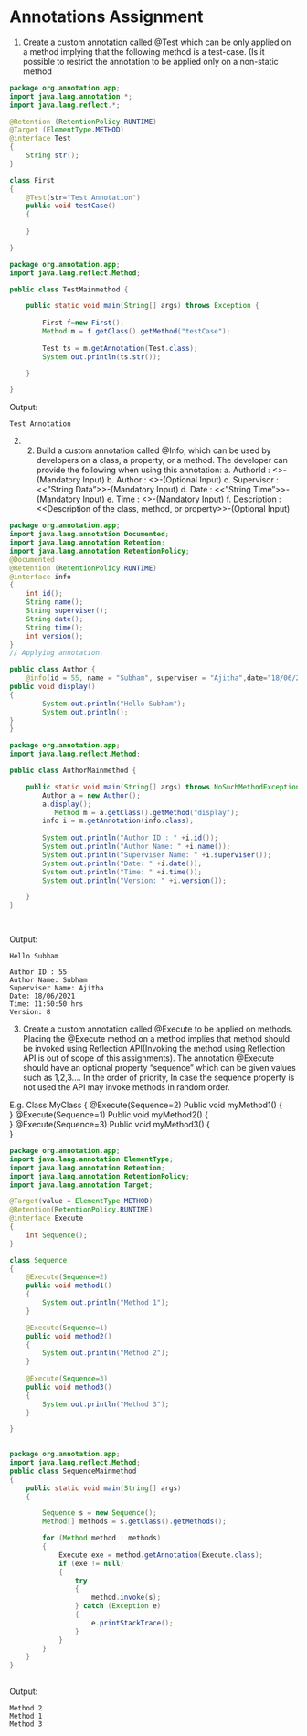 # Annotations Assignment

1. Create a custom annotation called @Test which can be only applied on a method implying that the following method is a test-case. (Is it possible to restrict the annotation to be applied only on a non-static method

```java
package org.annotation.app;
import java.lang.annotation.*;  
import java.lang.reflect.*;  

@Retention (RetentionPolicy.RUNTIME)  
@Target (ElementType.METHOD)  
@interface Test
{  
	String str();  
}  

class First 
{
	@Test(str="Test Annotation")  
	public void testCase() 
	{
		
	}  

}

```
```java
package org.annotation.app;
import java.lang.reflect.Method;

public class TestMainmethod {

	public static void main(String[] args) throws Exception {
		
		First f=new First();  
		Method m = f.getClass().getMethod("testCase");  
	
		Test ts = m.getAnnotation(Test.class);  
		System.out.println(ts.str());  

	}

}

```

Output:

```
Test Annotation
```

2. 2.	Build a custom annotation called @Info, which can be used by developers on a class, a property, or a method. The developer can provide the following when using this annotation:
a.	AuthorId : <<Developers ID>>-(Mandatory Input)
b.	Author : <<Developer name>>-(Optional Input)
c.	Supervisor : <<”String Data”>>-(Mandatory Input)
d.	Date : <<”String Time”>>-(Mandatory Input)
e.	Time : <<Numerical Version>>-(Mandatory Input)
f.	Description : <<Description of the class, method, or property>>-(Optional Input)
  
```java
package org.annotation.app;
import java.lang.annotation.Documented;
import java.lang.annotation.Retention;
import java.lang.annotation.RetentionPolicy;
@Documented
@Retention (RetentionPolicy.RUNTIME)
@interface info
{
	int id();
    String name();
    String superviser();
    String date();
    String time();
    int version();
}
// Applying annotation.

public class Author {
	@info(id = 55, name = "Subham", superviser = "Ajitha",date="18/06/2021",time="11:50:50 hrs",version=8)
public void display()
{
		System.out.println("Hello Subham");
		System.out.println();
}
}

```
  
```java
package org.annotation.app;
import java.lang.reflect.Method;

public class AuthorMainmethod {

	public static void main(String[] args) throws NoSuchMethodException, SecurityException {
		Author a = new Author(); 
		a.display();  
		   Method m = a.getClass().getMethod("display"); 
		info i = m.getAnnotation(info.class);
		
		System.out.println("Author ID : " +i.id());
		System.out.println("Author Name: " +i.name());
		System.out.println("Superviser Name: " +i.superviser());
		System.out.println("Date: " +i.date());
		System.out.println("Time: " +i.time());
		System.out.println("Version: " +i.version());

	}
}

  
```
  
Output:
  
```
Hello Subham

Author ID : 55
Author Name: Subham
Superviser Name: Ajitha
Date: 18/06/2021
Time: 11:50:50 hrs
Version: 8

```

3. Create a custom annotation called @Execute to be applied on methods. Placing the @Execute method on a method implies that method should be invoked using Reflection API(Invoking the method using Reflection API is out of scope of this assignments). The annotation @Execute should have an optional property “sequence” which can be given values such as 1,2,3…. In the order of priority, In case the sequence property is not used the API may invoke methods in random order.

E.g.
Class MyClass
{
@Execute(Sequence=2)
Public void myMethod1()
{	
}
@Execute(Sequence=1)
Public void myMethod2()
{	
}
@Execute(Sequence=3)
Public void myMethod3()
{	
}


```java
package org.annotation.app;
import java.lang.annotation.ElementType;
import java.lang.annotation.Retention;
import java.lang.annotation.RetentionPolicy;
import java.lang.annotation.Target;

@Target(value = ElementType.METHOD)
@Retention(RetentionPolicy.RUNTIME)
@interface Execute 
{
	int Sequence();
}

class Sequence
{
	@Execute(Sequence=2)
    public void method1() 
    {
        System.out.println("Method 1");
    }

    @Execute(Sequence=1)
    public void method2() 
    {
        System.out.println("Method 2");
    }
    
    @Execute(Sequence=3)
    public void method3() 
    {
        System.out.println("Method 3");
    }

}
  
```
  
```java
package org.annotation.app;
import java.lang.reflect.Method;
public class SequenceMainmethod
{
    public static void main(String[] args)
    {

    	Sequence s = new Sequence();
        Method[] methods = s.getClass().getMethods();

        for (Method method : methods) 
        {
            Execute exe = method.getAnnotation(Execute.class);
            if (exe != null)
            {
                try 
                {
                    method.invoke(s);
                } catch (Exception e)
                {
                    e.printStackTrace();
                }
            }
        }
    }
}
  
```
  
Output:
  
```
Method 2
Method 1
Method 3
```
